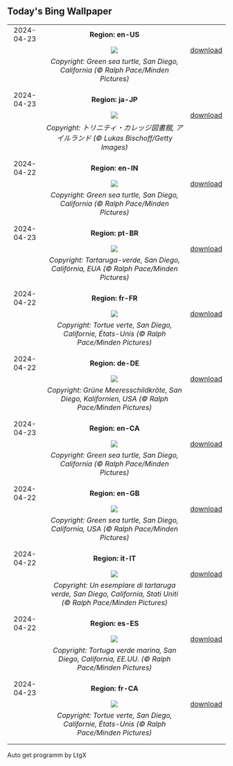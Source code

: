 ## Today's Bing Wallpaper
|      |      |      |
| :----: | :----: | :----: |
|2024-04-23|**Region: en-US**||
||![](https://www.bing.com/th?id=OHR.EarthDayTurtle_EN-US4769423754_UHD.jpg&pid=hp&w=1152&h=648&rs=1&c=4)| [download](https://www.bing.com/th?id=OHR.EarthDayTurtle_EN-US4769423754_UHD.jpg)|
||*Copyright: Green sea turtle, San Diego, California (© Ralph Pace/Minden Pictures)*
||
|||
|2024-04-23|**Region: ja-JP**||
||![](https://www.bing.com/th?id=OHR.TrinityDublin_JA-JP4414218998_UHD.jpg&pid=hp&w=1152&h=648&rs=1&c=4)| [download](https://www.bing.com/th?id=OHR.TrinityDublin_JA-JP4414218998_UHD.jpg)|
||*Copyright: トリニティ・カレッジ図書館, アイルランド (© Lukas Bischoff/Getty Images)*
||
|||
|2024-04-22|**Region: en-IN**||
||![](https://www.bing.com/th?id=OHR.EarthDayTurtle_EN-IN8345337323_UHD.jpg&pid=hp&w=1152&h=648&rs=1&c=4)| [download](https://www.bing.com/th?id=OHR.EarthDayTurtle_EN-IN8345337323_UHD.jpg)|
||*Copyright: Green sea turtle, San Diego, California (© Ralph Pace/Minden Pictures)*
||
|||
|2024-04-23|**Region: pt-BR**||
||![](https://www.bing.com/th?id=OHR.EarthDayTurtle_PT-BR2849722316_UHD.jpg&pid=hp&w=1152&h=648&rs=1&c=4)| [download](https://www.bing.com/th?id=OHR.EarthDayTurtle_PT-BR2849722316_UHD.jpg)|
||*Copyright: Tartaruga-verde, San Diego, Califórnia, EUA (© Ralph Pace/Minden Pictures)*
||
|||
|2024-04-22|**Region: fr-FR**||
||![](https://www.bing.com/th?id=OHR.EarthDayTurtle_FR-FR6121121892_UHD.jpg&pid=hp&w=1152&h=648&rs=1&c=4)| [download](https://www.bing.com/th?id=OHR.EarthDayTurtle_FR-FR6121121892_UHD.jpg)|
||*Copyright: Tortue verte, San Diego, Californie, États-Unis (© Ralph Pace/Minden Pictures)*
||
|||
|2024-04-22|**Region: de-DE**||
||![](https://www.bing.com/th?id=OHR.EarthDayTurtle_DE-DE6584075378_UHD.jpg&pid=hp&w=1152&h=648&rs=1&c=4)| [download](https://www.bing.com/th?id=OHR.EarthDayTurtle_DE-DE6584075378_UHD.jpg)|
||*Copyright: Grüne Meeresschildkröte, San Diego, Kalifornien, USA (© Ralph Pace/Minden Pictures)*
||
|||
|2024-04-23|**Region: en-CA**||
||![](https://www.bing.com/th?id=OHR.EarthDayTurtle_EN-CA2152023096_UHD.jpg&pid=hp&w=1152&h=648&rs=1&c=4)| [download](https://www.bing.com/th?id=OHR.EarthDayTurtle_EN-CA2152023096_UHD.jpg)|
||*Copyright: Green sea turtle, San Diego, California (© Ralph Pace/Minden Pictures)*
||
|||
|2024-04-22|**Region: en-GB**||
||![](https://www.bing.com/th?id=OHR.EarthDayTurtle_EN-GB3948660559_UHD.jpg&pid=hp&w=1152&h=648&rs=1&c=4)| [download](https://www.bing.com/th?id=OHR.EarthDayTurtle_EN-GB3948660559_UHD.jpg)|
||*Copyright: Green sea turtle, San Diego, California, USA (© Ralph Pace/Minden Pictures)*
||
|||
|2024-04-22|**Region: it-IT**||
||![](https://www.bing.com/th?id=OHR.EarthDayTurtle_IT-IT4132854501_UHD.jpg&pid=hp&w=1152&h=648&rs=1&c=4)| [download](https://www.bing.com/th?id=OHR.EarthDayTurtle_IT-IT4132854501_UHD.jpg)|
||*Copyright: Un esemplare di tartaruga verde, San Diego, California, Stati Uniti (© Ralph Pace/Minden Pictures)*
||
|||
|2024-04-22|**Region: es-ES**||
||![](https://www.bing.com/th?id=OHR.EarthDayTurtle_ES-ES1732756969_UHD.jpg&pid=hp&w=1152&h=648&rs=1&c=4)| [download](https://www.bing.com/th?id=OHR.EarthDayTurtle_ES-ES1732756969_UHD.jpg)|
||*Copyright: Tortuga verde marina, San Diego, California, EE.UU. (© Ralph Pace/Minden Pictures)*
||
|||
|2024-04-23|**Region: fr-CA**||
||![](https://www.bing.com/th?id=OHR.EarthDayTurtle_FR-CA3475454635_UHD.jpg&pid=hp&w=1152&h=648&rs=1&c=4)| [download](https://www.bing.com/th?id=OHR.EarthDayTurtle_FR-CA3475454635_UHD.jpg)|
||*Copyright: Tortue verte, San Diego, Californie, États-Unis (© Ralph Pace/Minden Pictures)*
||
|||

Auto get programm by LtgX
